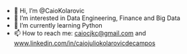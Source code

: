- 👋 Hi, I’m @CaioKolarovic
- 👀 I’m interested in Data Engineering, Finance and Big Data
- 🌱 I’m currently learning Python 
- 📫 How to reach me: caiocjkc@gmail.com and www.linkedin.com/in/caiojuliokolarovicdecampos

<!---
CaioKolarovic/CaioKolarovic is a ✨ special ✨ repository because its `README.md` (this file) appears on your GitHub profile.
You can click the Preview link to take a look at your changes.
--->
